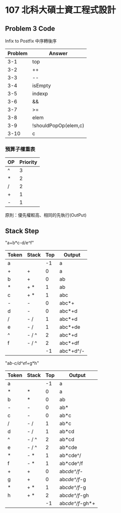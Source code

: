 # 107 北科大碩士資工程式設計

## Problem 3 Code

Infix to Postfix 中序轉後序

| Problem  | Answer  |
|---|---|
| 3-1  | top |
| 3-2  | ++  |
| 3-3  | --  |
| 3-4  | isEmpty  |
| 3-5  | indexp  |
| 3-6  | &&  |
| 3-7  | >=  |
| 3-8  | elem  |
| 3-9  | !shouldPopOp(elem,c)  |
| 3-10  | c  |

### 預算子權重表

| OP  | Priority  |
|---|---|
| ^ | 3 |
| * | 2 |
| / | 2 |
| + | 1 |
| - | 1 |

原則：優先權較高、相同的先執行(OutPut)

## Stack Step

"a+b*c-d/e^f"

| Token  | Stack  | Top | Output
|---|---| --- | --- |
| a |  | -1 | a |
| + | + | 0 | a |
| b | + | 0 | ab |
| * | + *| 1 | ab |
| c | + * | 1 | abc |
| - | -  | 0 | abc*+ |
| d | -  | 0 | abc*+d |
| / | - /  | 1 | abc*+d |
| e | - /  | 1 | abc*+de |
| ^ | - / ^  | 2 | abc*+d |
| f | - / ^  | 2 | abc*+df |
|  | | -1 | abc*+d^/- |

"a*b-c/d^e*f+g*h"

| Token  | Stack  | Top | Output
|---|---| --- | --- |
| a |  | -1 | a |
| * | * | 0 | a |
| b | * | 0 | ab |
| - | - | 0 | ab* |
| c | - | 0 | ab*c |
| / | - / | 1 | ab*c |
| d | - / | 1 | ab*cd |
| ^ | - / ^ | 2 | ab*cd |
| e | - / ^ | 2 | ab*cde |
| * | - *  | 1 | ab*cde^/ |
| f | - *  | 1 | ab*cde^/f |
| + | + | 0 | ab*cde^/f*- |
| g | + | 0 | ab*cde^/f*-g |
| * | + * | 1 | ab*cde^/f*-g |
| h | + * | 2 | ab*cde^/f*-gh |
|  |  | -1 | ab*cde^/f*-gh*+ |

